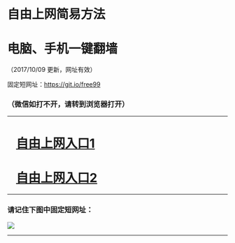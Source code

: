 ﻿# 自由上网简易方法

# 电脑、手机一键翻墙

（2017/10/09 更新，网址有效）

固定短网址：https://git.io/free99

### （微信如打不开，请转到浏览器打开）


***





# &nbsp;&nbsp; <a href="http://ft1823822729.fwq-tz-1001.info/fwqtz01.html?t=100900113316 " target="_blank">自由上网入口1</a>
# &nbsp;&nbsp; <a href="http://ft25685082.fwq-tz-1002.info/fwqtz02.html?t=100900130055 " target="_blank">自由上网入口2</a>
***

### 请记住下图中固定短网址：

<img src="https://s3-us-west-2.amazonaws.com/fwq-1001/yjfq-20170905okok.png" /> 


***

